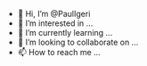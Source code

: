 - 👋 Hi, I’m @PaulIgeri
- 👀 I’m interested in ...
- 🌱 I’m currently learning ...
- 💞️ I’m looking to collaborate on ...
- 📫 How to reach me ...

<!---
PaulIgeri/PaulIgeri is a ✨ special ✨ repository because its `README.md` (this file) appears on your GitHub profile.
You can click the Preview link to take a look at your changes.
--->
